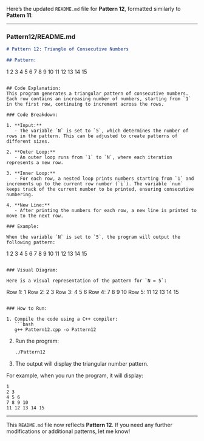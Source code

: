 Here’s the updated `README.md` file for **Pattern 12**, formatted similarly to **Pattern 11**:

---

### Pattern12/README.md

```md
# Pattern 12: Triangle of Consecutive Numbers

## Pattern:
```
1 
2 3 
4 5 6 
7 8 9 10 
11 12 13 14 15 
```

## Code Explanation:
This program generates a triangular pattern of consecutive numbers. Each row contains an increasing number of numbers, starting from `1` in the first row, continuing to increment across the rows.

### Code Breakdown:

1. **Input:**
   - The variable `N` is set to `5`, which determines the number of rows in the pattern. This can be adjusted to create patterns of different sizes.

2. **Outer Loop:**
   - An outer loop runs from `1` to `N`, where each iteration represents a new row.

3. **Inner Loop:**
   - For each row, a nested loop prints numbers starting from `1` and increments up to the current row number (`i`). The variable `num` keeps track of the current number to be printed, ensuring consecutive numbering.

4. **New Line:**
   - After printing the numbers for each row, a new line is printed to move to the next row.

### Example:

When the variable `N` is set to `5`, the program will output the following pattern:

```
1 
2 3 
4 5 6 
7 8 9 10 
11 12 13 14 15 
```

### Visual Diagram:

Here is a visual representation of the pattern for `N = 5`:

```
Row 1:  1 
Row 2:  2 3 
Row 3:  4 5 6 
Row 4:  7 8 9 10 
Row 5:  11 12 13 14 15 
```

### How to Run:

1. Compile the code using a C++ compiler:
   ```bash
   g++ Pattern12.cpp -o Pattern12
   ```

2. Run the program:
   ```bash
   ./Pattern12
   ```

3. The output will display the triangular number pattern.

For example, when you run the program, it will display:

```
1 
2 3 
4 5 6 
7 8 9 10 
11 12 13 14 15 
```

---
This `README.md` file now reflects **Pattern 12**. If you need any further modifications or additional patterns, let me know!
